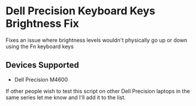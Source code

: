 # Dell Precision Keyboard Keys Brightness Fix
Fixes an issue where brightness levels wouldn't physically go up or down using the Fn keyboard keys

## Devices Supported
* Dell Precision M4600

If other people wish to test this script on other Dell Precision laptops in the same series let me know and I'll add it to the list.
